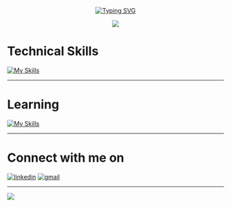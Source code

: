 <!-- scrolling text -->
<p align="center"> 
  <a href="https://git.io/typing-svg"><img src="https://readme-typing-svg.demolab.com?  font=Fira+Code&weight=700&size=30&pause=1000&color=59F797&random=false&width=1200&lines=The+Ultimate+Question+of+Life%2C+the+Universe%2C+and+Everything+is+42" alt="Typing SVG" /></a>
</p>

<p align="center">
  <!--   The github logo gif -->
  <!--   <img src="https://user-images.githubusercontent.com/5713670/87202985-820dcb80-c2b6-11ea-9f56-7ec461c497c3.gif" /> -->
  <!-- link for the gif of the coding moneky  -->
  <img src="https://media.giphy.com/media/JqmupuTVZYaQX5s094/giphy.gif" />
</p>

<h1>Technical Skills</h1>

[![My Skills](https://skillicons.dev/icons?i=c,cpp,bash,vim,vscode,git,github,linux,stackoverflow&theme=dark)](https://skillicons.dev)




---

<h1>Learning</h1>

[![My Skills](https://skillicons.dev/icons?i=java,php,javascript,typescript,vue,laravel,docker&theme=dark)](https://skillicons.dev)

---

<h1>Connect with me on</h1>

[![linkedin](https://img.shields.io/badge/LinkedIn-0077B5?style=for-the-badge&logo=linkedin&logoColor=white)](https://www.linkedin.com/in/nazar-al-jendli-b66051173/)
[![gmail](https://img.shields.io/badge/Gmail-D14836?style=for-the-badge&logo=gmail&logoColor=white)](mailto:nazarjendli@gmail.com)


---

<!--The gif of the balck wave-->
<img src="https://raw.githubusercontent.com/mayhemantt/mayhemantt/Update/svg/Bottom.svg" />
<!--![image](https://raw.githubusercontent.com/mayhemantt/mayhemantt/Update/svg/Bottom.svg)-->



<!-- man on a computer
<p align="center">
  <img src="https://raw.githubusercontent.com/RaghavK16/RaghavK16/master/coderman.gif" /> 
</p>-->
